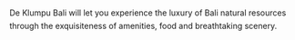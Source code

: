 De Klumpu Bali will let you experience the luxury of Bali natural resources through the exquisiteness of amenities, food and breathtaking scenery. 
